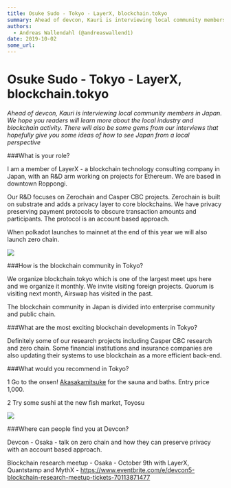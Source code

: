 ```yaml
---
title: Osuke Sudo - Tokyo - LayerX, blockchain.tokyo
summary: Ahead of devcon, Kauri is interviewing local community members in Japan. We hope you readers will learn more about the local industry and blockchain activity. There will also be some gems from our interviews that hopefully give you some ideas of how to see Japan from a local perspectiveWhat is your role? I am a member of LayerX - a blockchain technology consulting company in Japan, with an R&D arm working on projects for Ethereum. We are based in downtown Roppongi. Our R&D focuses on Zerochain a
authors:
  - Andreas Wallendahl (@andreaswallend1)
date: 2019-10-02
some_url: 
---
```


# Osuke Sudo - Tokyo - LayerX, blockchain.tokyo


_Ahead of devcon, Kauri is interviewing local community members in Japan. We hope you readers will learn more about the local industry and blockchain activity. There will also be some gems from our interviews that hopefully give you some ideas of how to see Japan from a local perspective_

###What is your role? 

I am a member of LayerX - a blockchain technology consulting company in Japan, with an R&D arm working on projects for Ethereum. We are based in downtown Roppongi. 

Our R&D focuses on Zerochain and Casper CBC projects. Zerochain is built on substrate and adds a privacy layer to core blockchains. We have privacy preserving payment protocols to obscure transaction amounts and participants. The protocol is an account based approach. 

When polkadot launches to mainnet at the end of this year we will also launch zero chain. 

![](https://api.kauri.io:443/ipfs/QmPdrCcRB8p8WZ6HBnk7J4fRiV449NSrifq1QcPn2VT8Vr)

###How is the blockchain community in Tokyo?

We organize blockchain.tokyo which is one of the largest meet ups here and we organize it monthly. We invite visiting foreign projects. Quorum is visiting next month, Airswap has visited in the past. 

The blockchain community in Japan is divided into enterprise community and public chain. 

###What are the most exciting blockchain developments in Tokyo?

Definitely some of our research projects including Casper CBC research and zero chain. 
Some financial institutions and insurance companies are also updating their systems to use blockchain as a more efficient back-end. 

###What would you recommend in Tokyo?

1 Go to the onsen! [Akasakamitsuke](https://onsen.nifty.com/la-en/akasaka-onsen/) for the sauna and baths. Entry price 1,000. 

2 Try some sushi at the new fish market, Toyosu

![](https://api.kauri.io:443/ipfs/QmVc4MLR1uK5ov4dTDEzT3JNXtSYT1DT7Ud6j2z8zgabMe)

###Where can people find you at Devcon?

Devcon - Osaka - talk on zero chain and how they can preserve privacy with an account based approach.

Blockchain research meetup - Osaka - October 9th with LayerX, Quantstamp and MythX - https://www.eventbrite.com/e/devcon5-blockchain-research-meetup-tickets-70113871477

